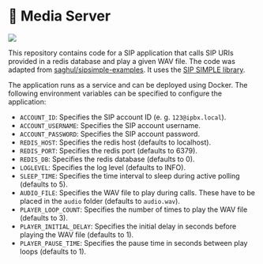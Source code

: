 # 📢 Media Server

[![](https://images.microbadger.com/badges/version/joneug/media-server.svg)](https://microbadger.com/images/joneug/media-server "Get your own version badge on microbadger.com")

This repository contains code for a SIP application that calls SIP URIs provided in a redis database and play a given
WAV file. The code was adapted from [saghul/sipsimple-examples](https://github.com/saghul/sipsimple-examples). It uses
the [SIP SIMPLE library](https://github.com/AGProjects/python-sipsimple).

The application runs as a service and can be deployed using Docker. The following environment variables can be specified
to configure the application:

* `ACCOUNT_ID`: Specifies the SIP account ID (e. g. `123@ipbx.local`).
* `ACCOUNT_USERNAME`: Specifies the SIP account username.
* `ACCOUNT_PASSWORD`: Specifies the SIP account password.
* `REDIS_HOST`: Specifies the redis host (defaults to localhost).
* `REDIS_PORT`: Specifies the redis port (defaults to 6379).
* `REDIS_DB`: Specifies the redis database (defaults to 0).
* `LOGLEVEL`: Specifies the log level (defaults to INFO).
* `SLEEP_TIME`: Specifies the time interval to sleep during active polling (defaults to 5).
* `AUDIO_FILE`: Specifies the WAV file to play during calls. These have to be placed in the `audio` folder (defaults to `audio.wav`).
* `PLAYER_LOOP_COUNT`: Specifies the number of times to play the WAV file (defaults to 3).
* `PLAYER_INITIAL_DELAY`: Specifies the initial delay in seconds before playing the WAV file (defaults to 1).
* `PLAYER_PAUSE_TIME`: Specifies the pause time in seconds between play loops (defaults to 1).
